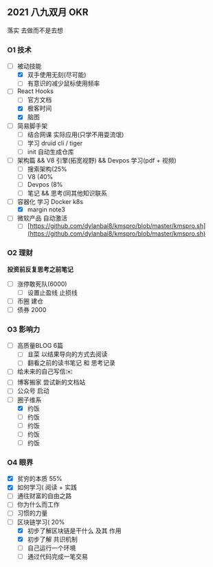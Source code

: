 ## 2021 八九双月 OKR 
落实 去做而不是去想

### O1 技术

- [ ]  被动技能
    - [x]  双手使用无刻(尽可能)
    - [ ]  有意识的减少鼠标使用频率
- [ ]  React Hooks
    - [ ]  官方文档
    - [x]  极客时间
    - [x]  脑图
- [ ]  简易脚手架
    - [ ]  结合网课 实际应用(只学不用耍流氓)
    - [ ]  学习 druid cli  /  tiger
    - [ ]  init 自动生成仓库
- [ ]  架构篇 && V8 引擎(拓宽视野) && Devpos 学习(pdf + 视频)
    - [ ]  搜索架构(25%
    - [ ]  V8 (40%
    - [ ]  Devpos (8%
    - [ ]  笔记 && 思考(同其他知识联系
- [ ]  容器化 学习 Docker k8s
    - [x]  margin note3
- [ ]  微软产品 自动激活
    - [ ]  [https://github.com/dylanbai8/kmspro/blob/master/kmspro.sh](https://github.com/dylanbai8/kmspro/blob/master/kmspro.sh)

### O2 理财

**投资前反复思考之前笔记**

- [ ]  涨停敢死队(6000)
    - [ ]  设置止盈线 止损线
- [ ]  币圈 建仓
- [ ]  债券 2000

### O3 影响力

- [ ]  高质量BLOG 6篇
    - [ ]  韭菜 以结果导向的方式去阅读
    - [ ]  翻看之前的读书笔记 和 思考记录
- [ ]  给未来的自己写信✉️
- [ ]  博客搬家 尝试新的文档站
- [ ]  公众号 启动
- [ ]  圈子维系
    - [x]  约饭 
    - [ ]  约饭
    - [ ]  约饭
    - [ ]  约饭
    - [ ]  约饭

### O4 眼界

- [x]  贫穷的本质 55%
- [x]  如何学习( 阅读 + 实践
- [ ]  通往财富的自由之路
- [ ]  你为什么而工作
- [ ]  习惯的力量
- [ ]  区块链学习( 20%
    - [x]  初步了解区块链是干什么 及其 作用
    - [x]  初步了解 共识机制
    - [ ]  自己运行一个环境
    - [ ]  通过代码完成一笔交易